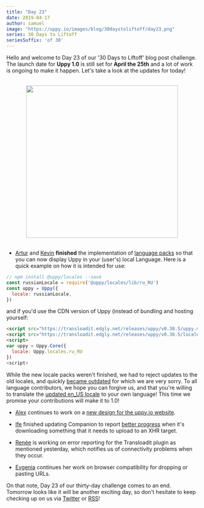 ```yaml
---
title: "Day 23"
date: 2019-04-17
author: samuel
image: "https://uppy.io/images/blog/30daystoliftoff/day23.png"
series: 30 Days to Liftoff
seriesSuffix: 'of 30'
---
```


Hello and welcome to Day 23 of our '30 Days to Liftoff' blog post challenge. The launch date for **Uppy 1.0** is still set for **April the 25th** and a lot of work is ongoing to make it happen. Let's take a look at the updates for today!

<center><br /><img width="400" src="/images/blog/30daystoliftoff/day23.png"><br /><br /></center>

<!--more-->

- [Artur](https://github.com/arturi) and [Kevin](https://github.com/kvz) **finished** the implementation of [language packs](https://github.com/transloadit/uppy/pull/1443) so that you can now display Uppy in your (user's) local Language. Here is a quick example on how it is intended for use:

```js
// npm install @uppy/locales --save
const russianLocale = require('@uppy/locales/lib/ru_RU')
const uppy = Uppy({
  locale: russianLocale,
})
```

and if you'd use the CDN version of Uppy (instead of bundling and hosting yourself:


```html
<script src="https://transloadit.edgly.net/releases/uppy/v0.30.5/uppy.min.js"></script>
<script src="https://transloadit.edgly.net/releases/uppy/v0.30.5/locales/ru_RU.min.js"></script>
<script>
var uppy = Uppy.Core({ 
  locale: Uppy.locales.ru_RU
})
<script>
```

While the new locale packs weren't finished, we had to reject updates to the old locales, and quickly [became outdated](https://github.com/transloadit/uppy/tree/master/packages/%40uppy/locales/legacy) for which we are very sorry. To all language contributors, we hope you can forgive us, and that you're willing to translate the [updated en_US locale](https://github.com/transloadit/uppy/blob/master/packages/%40uppy/locales/src/en_US.js) to your own language! This time we promise your contributions will make it to 1.0!

- [Alex](https://github.com/nqst) continues to work on a [new design for the uppy.io website](https://github.com/transloadit/uppy/pull/1452).

- [Ife](https://github.com/ifedapoolarewaju) finished updating Companion to report [better progress](https://github.com/transloadit/uppy/pull/1454) when it's downloading something that it needs to upload to an XHR target.

- [Renée](https://github.com/goto-bus-stop) is working on error reporting for the Transloadit plugin as mentioned yesterday, which notifies us of connectivity problems when they occur.

- [Evgenia](https://github.com/lakesare) continues her work on browser compatibility for dropping or pasting URLs.

On that note, Day 23 of our thirty-day challenge comes to an end. Tomorrow looks like it will be another exciting day, so don't hesitate to keep checking up on us via [Twitter](https://twitter.com/uppy_io) or [RSS](https://uppy.io/atom.xml)!
